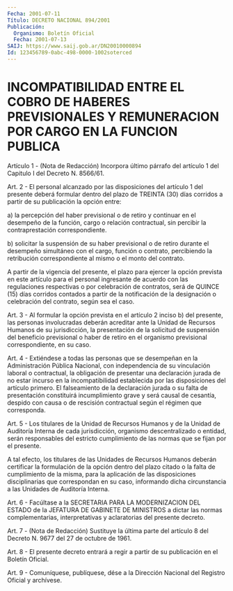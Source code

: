 ```yaml
---
Fecha: 2001-07-11
Título: DECRETO NACIONAL 894/2001
Publicación:
  Organismo: Boletín Oficial
  Fecha: 2001-07-13
SAIJ: https://www.saij.gob.ar/DN20010000894
Id: 123456789-0abc-498-0000-1002soterced
---
```

# INCOMPATIBILIDAD ENTRE EL COBRO DE HABERES PREVISIONALES Y REMUNERACION POR CARGO EN LA FUNCION PUBLICA

<a id="1"></a>
Artículo 1 - (Nota de Redacción) Incorpora último párrafo del artículo 1 del Capitulo I del Decreto N. 8566/61.

<a id="2"></a>
Art. 2 - El personal alcanzado por las disposiciones del artículo 1 del presente deberá formular dentro del plazo  de TREINTA (30) días corridos  a  partir  de  su  publicación  la  opción entre:

a)  la percepción  del  haber previsional o de retiro y  continuar en  el desempeño de la función, cargo o relación contractual, sin percibir la contraprestación correspondiente.

b) solicitar la suspensión  de  su  haber  previsional  o de retiro durante  el desempeño simultáneo con el cargo, función o contrato, percibiendo la  retribución correspondiente al mismo o el monto del contrato.

A partir de la vigencia  del  presente,  el  plazo  para ejercer la opción  prevista  en  este artículo para el personal ingresante  de acuerdo  con las regulaciones  respectivas  o  por  celebración  de contratos,  será  de QUINCE (15) días corridos contados a partir de la notificación de la designación o celebración del contrato, según sea el caso.

<a id="3"></a>
Art. 3 - Al formular  la opción prevista en el artículo 2 inciso b) del presente, las personas  involucradas  deberán acreditar ante la Unidad de Recursos Humanos de su jurisdicción,  la  presentación de la  solicitud de suspensión del beneficio previsional  o  haber  de retiro  en  el  organismo  previsional  correspondiente, en su caso.

<a id="4"></a>
Art. 4 - Extiéndese a todas las personas  que  se  desempeñan en la Administración Pública Nacional, con independencia de su vinculación laboral o contractual, la obligación de  presentar  una declaración jurada  de  no  estar  incurso  en la incompatibilidad establecida  por  las  disposiciones  del  artículo    primero.  El falseamiento  de  la  declaración jurada o su falta de presentación constituirá incumplimiento grave y será causal de cesantía, despido con  causa  o  de  rescisión   contractual  según  el  régimen  que corresponda.

<a id="5"></a>
Art. 5 - Los titulares de la Unidad  de  Recursos  Humanos y de la Unidad   de  Auditoría  Interna  de  cada  jurisdicción,  organismo descentralizado    o   entidad,  serán  responsables  del  estricto cumplimiento  de  las  normas  que  se  fijan  por  el presente.

A tal efecto, los titulares  de  las  Unidades  de Recursos Humanos deberán  certificar  la formulación de la opción dentro  del  plazo citado o la falta de cumplimiento  de  la misma, para la aplicación de las disposiciones disciplinarias que  correspondan  en  su caso, informando  dicha circunstancia a las Unidades de Auditoría Interna.

<a id="6"></a>
Art. 6 - Facúltase a la SECRETARIA PARA LA MODERNIZACION DEL ESTADO de la JEFATURA  DE  GABINETE  DE  MINISTROS  a  dictar  las  normas complementarias,    interpretativas  y  aclaratorias  del  presente decreto.

<a id="7"></a>
Art. 7 - (Nota de Redacción) Sustituye la última parte del artículo 8 del Decreto N. 9677  del 27 de octubre de 1961.

<a id="8"></a>
Art.  8  - El presente decreto entrará  a  regir  a  partir  de  su publicación en el Boletín Oficial.

<a id="9"></a>
Art. 9 - Comuníquese, publíquese, dése a la Dirección  Nacional del Registro Oficial y archívese.
